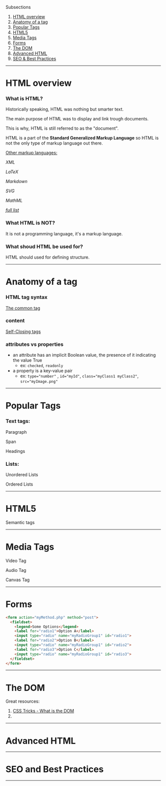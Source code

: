 Subsections

1. [HTML overview](#HTMLoverview)
2. [Anatomy of a tag](#TagAnathomy)
3. [Popular Tags](#PopularTags)
4. [HTML5](#HTML5)
5. [Media Tags](#mediaTags)
6. [Forms](#forms)
7. [The DOM](#theDOM)
8. [Advanced HTML](#advancedHTML)
9. [SEO & Best Practices](#SEOandBP)



---



<h1 id="HTMLoverview">HTML overview</h1>

### What is HTML?

Historically speaking, HTML was nothing but smarter text.

The main purpose of HTML was to display and link trough documents.

This is why, HTML is still referred to as the "document".

HTML is  a part of the **Standard Generalized Markup Language** so HTML is not the only type of markup language out there.

<u>Other markup  languages:</u> 

*XML* 

*LaTeX* 

*Markdown*

*SVG* 

*MathML* 

*[full list](https://en.wikipedia.org/wiki/List_of_markup_languages)*



### What HTML is NOT?

It is not a programming language, it's a markup  language. 





### What shoud HTML be used for?

HTML should used for defining structure.



---



<h1 id="TagAnathomy">Anatomy of a tag</h1>



### HTML tag syntax 



<u>The common tag</u>

### <tag attribute property="value">content</tag>

<u>Self-Closing tags</u>

### <tag attribure property="value"/>

###  <tag attribure property="value">



### attributes vs properties

- an attribute has an implicit Boolean value, the presence of it indicating the value True
  - ex: `checked`, `readonly`
- a property is a key-value pair 
  - ex: `type="number"` , `id="myId"`, `class="myClass1 myClass2"`, `src="myImage.png"`



---



<h1 id="PopularTags">Popular Tags</h1>



### Text tags:

Paragraph 

Span

Headings



### Lists:

Unordered Lists

Ordered Lists







----



<h1 id="HTML5">HTML5</h1>



Semantic tags



---



<h1 id="mediaTags">Media Tags</h1>



Video Tag



Audio Tag



Canvas Tag



----



<h1 id="forms">Forms</h1>



```HTML
<form action="myMethod.php" method="post">
  <fieldset>
    <legend>Some Options</legend>
    <label for="radio1">Option A</label>
    <input type="radio" name="myRadioGroup1" id="radio1">
    <label for="radio2">Option B</label>
    <input type="radio" name="myRadioGroup1" id="radio2">
    <label for="radio3">Option C</label>
    <input type="radio" name="myRadioGroup1" id="radio3"> 
  </fieldset>
</form>
```





---



<h1 id="theDOM">The DOM</h1>



Great resources:

1. [CSS Tricks - What is the DOM ](https://css-tricks.com/dom/)
2. 



---



<h1 id="advancedHTML">Advanced HTML</h1>



----



<h1 id="SEOandBP">SEO and Best Practices</h1>



---

